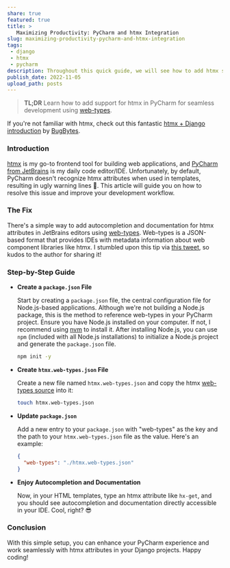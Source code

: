 ```yaml
---
share: true
featured: true
title: >
   Maximizing Productivity: PyCharm and htmx Integration
slug: maximizing-productivity-pycharm-and-htmx-integration
tags:
 - django
 - htmx
 - pycharm
description: Throughout this quick guide, we will see how to add htmx support (documentation and autocompletion) in pycharm.
publish_date: 2022-11-05
upload_path: posts
---
```


> **TL;DR** Learn how to add support for htmx in PyCharm for seamless development using [web-types](https://github.com/JetBrains/web-types#web-types).

If you're not familiar with htmx, check out this fantastic [htmx + Django introduction](https://www.youtube.com/watch?v=Ula0c_rZ6gk) by [BugBytes](https://www.bugbytes.io/).

### Introduction

[htmx](https://htmx.org/) is my go-to frontend tool for building web applications, and [PyCharm from JetBrains](https://www.jetbrains.com/pycharm/) is my daily code editor/IDE. Unfortunately, by default, PyCharm doesn't recognize htmx attributes when used in templates, resulting in ugly warning lines 🙁.  This article will guide you on how to resolve this issue and improve your development workflow.

### The Fix

There's a simple way to add autocompletion and documentation for htmx attributes in JetBrains editors using [web-types](https://github.com/JetBrains/web-types#web-types). Web-types is a JSON-based format that provides IDEs with metadata information about web component libraries like htmx. I stumbled upon this tip via [this tweet](https://twitter.com/sponsfreixes/status/1573725414643535872), so kudos to the author for sharing it!

### Step-by-Step Guide

 - **Create a `package.json` File**

   Start by creating a `package.json` file, the central configuration file for Node.js-based applications. Although we're not building a Node.js package, this is the method to reference web-types in your PyCharm project. Ensure you have Node.js installed on your computer. If not, I recommend using [nvm](https://github.com/nvm-sh/nvm) to install it. After installing Node.js, you can use `npm` (included with all Node.js installations) to initialize a Node.js project and generate the `package.json` file.

   ```sh
   npm init -y
   ```

- **Create `htmx.web-types.json` File**

   Create a new file named `htmx.web-types.json` and copy the htmx [web-types source](https://github.com/bigskysoftware/htmx/blob/master/editors/jetbrains/htmx.web-types.json) into it:

   ```sh
   touch htmx.web-types.json
   ```

- **Update `package.json`**

   Add a new entry to your `package.json` with "web-types" as the key and the path to your `htmx.web-types.json` file as the value. Here's an example:

   ```json
   {
     "web-types": "./htmx.web-types.json"
   }
   ```

- **Enjoy Autocompletion and Documentation**

   Now, in your HTML templates, type an htmx attribute like `hx-get`, and you should see autocompletion and documentation directly accessible in your IDE. Cool, right? 😎

### Conclusion

With this simple setup, you can enhance your PyCharm experience and work seamlessly with htmx attributes in your Django projects. Happy coding!
